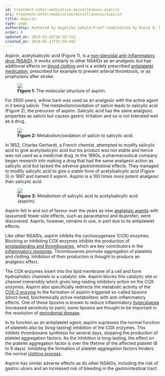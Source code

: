```yaml
---
id: treatment-other-medication-miscellaneous-aspirin
uri: treatment/other/medication/miscellaneous/aspirin
title: Aspirin
type: page
authorship: Authored by Angelika Sebald;Proof-read/edited by David A. Mitchell
order: 0
updated_at: 2019-03-02T16:39:25Z
created_at: 2018-05-21T15:59:44Z
---
```


<p>Aspirin, acetylsalicylic acid (Figure 1), is a <a href="/treatment/other/medication/pain/detailed">non-steroidal anti-inflammatory drug (NSAID)</a>.
    It works similarly to other NSAIDs as an analgesic but has
    additional effects on <a href="/treatment/other/bleeding/more-info">blood clotting</a>    and is a widely prescribed <a href="/treatment/other/medication/miscellaneous/antiplatelet">antiplatelet medication</a>,
    prescribed for example to prevent arterial thrombosis, or
    as prophylaxis after stroke.</p>
<figure><img src="/treatment-other-medication-miscellaneous-aspirin-figure1.png">
    <figcaption><strong>Figure 1:</strong> The molecular structure of aspirin.</figcaption>
</figure>
<p>For 3500 years, willow bark was used as an analgesic with the
    active agent in it being salicin. The metabolism/oxidation
    of salicin leads to salicylic acid (Figure 2), the precursor
    of aspirin. Salicylic acid has the same analgesic properties
    as salicin but causes gastric irritation and so is not tolerated
    well as a drug.</p>
<figure><img src="/treatment-other-medication-miscellaneous-aspirin-figure2.png">
    <figcaption><strong>Figure 2:</strong> Metabolism/oxidation of salicin
        to salicylic acid.</figcaption>
</figure>
<p>In 1852, Charles Gerhardt, a French chemist, attempted to modify
    salicylic acid to give acetylsalicylic acid but his product
    was not stable and hence was not used as a medicinal drug.
    In the 1890s, a pharmaceutical company began research into
    making a drug that had the same analgesic action as salicylic
    acid but lacked the adverse gastrointestinal effects. They
    managed to modify salicylic acid to give a stable form of
    acetylsalicylic acid (Figure 3) in 1897 and named it aspirin.
    Aspirin is a 100 times more potent analgesic than salicylic
    acid.</p>
<figure><img src="/treatment-other-medication-miscellaneous-aspirin-figure3.png">
    <figcaption><strong>Figure 3:</strong> Metabolism of salicylic acid to
        acetylsalicylic acid (aspirin).</figcaption>
</figure>
<p>Aspirin fell in and out of favour over the years as new <a href="/treatment/other/medication/pain/detailed">analgesic agents</a>    with (assumed) fewer side effects, such as paracetamol and
    ibuprofen, were discovered. Aspirin, however, remains in
    use, in part due to its antiplatelet effects.</p>
<p>Like other NSAIDs, aspirin inhibits the cyclooxygenase (COX)
    enzymes. Blocking or inhibiting COX enzymes inhibits the
    production of <a href="/treatment/other/medication/miscellaneous/prostaglandins">prostaglandins and thromboxanes</a>,
    which are key contributors in the <a href="/treatment/other/medication/inflammation/more-info">inflammatory response</a>.
    Thromboxanes promote aggregation of platelets and clotting.
    Inhibition of their production is thought to produce an analgesic
    effect.</p>
<p>The COX enzymes insert into the lipid membrane of a cell and
    form hydrophobic channels to a catalytic site. Aspirin blocks
    this catalytic site or channel irreversibly which gives long-lasting
    inhibitory action on the COX enzymes. Aspirin also specifically
    redirects the metabolic activity of the <a href="/treatment/other/medication/miscellaneous/prostaglandins">COX-2 enzyme</a>    to the formation of aspirin-triggered so-called lipoxins
    (short-lived, biochemically active metabolites) with anti-inflammatory
    effects. One of these lipoxins is known to reduce inflammatory
    <a href="/treatment/other/medication/pain/more-info">hyperalgesia</a>    (increased sensitivity to pain); some lipoxins are thought
    to be important in the resolution of <a href="/treatment/restorative-dentistry/periodontal/detailed">periodontal disease</a>.</p>
<p>In its function as an antiplatelet agent, aspirin supresses the
    normal function of platelets also by (long-lasting) inhibition
    of the COX enzymes. This inhibits thromboxane synthesis for
    several days, stopping the production of platelet aggregation
    factors. As the inhibition is long-lasting, the effect on
    the platelet aggregation factor is over the lifetime of the
    affected platelet (8 to 9 days). Inhibiting the formation
    of platelet aggregation factors hinders the normal <a href="/treatment/other/bleeding/more-info">clotting process</a>.</p>
<p>Aspirin has similar adverse effects as do other NSAIDs, including
    the risk of gastric ulcers and an increased risk of bleeding
    in the gastrointestinal tract.</p>
